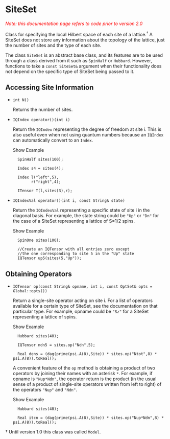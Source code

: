 # SiteSet #

<span style="color:red;font-style:italic;">Note: this documentation page refers to code prior to version 2.0</span>

Class for specifying the local Hilbert space of each site of a lattice.<sup>&#8224;</sup>
A SiteSet does not store any information about the topology of the lattice, just the number of sites
and the type of each site.

The class `SiteSet` is an abstract base class, and its features are to be used through a class derived from it
such as `SpinHalf` or `Hubbard`. However, functions to take a `const SiteSet&` argument
when their functionality does not depend on the specific type of SiteSet being passed to it.

## Accessing Site Information

* `int N()`

  Returns the number of sites.

* `IQIndex operator()(int i)`

  Return the `IQIndex` representing the degree of freedom at site i. This is also useful even when not using quantum numbers
  because an `IQIndex` can automatically convert to an `Index`.

  <div class="example_clicker">Show Example</div>

        SpinHalf sites(100);

        Index s4 = sites(4);

        Index l("left",5),
              r("right",4);

        ITensor T(l,sites(3),r);

* `IQIndexVal operator()(int i, const String& state)`

  Return the `IQIndexVal` representing a specific state of site i in the diagonal basis. For example, the state string could be
  `"Up"` or `"Dn"` for the case of a SiteSet representing a lattice of S=1/2 spins.

  <div class="example_clicker">Show Example</div>

        SpinOne sites(100);

        //Create an IQTensor with all entries zero except
        //the one corresponding to site 5 in the "Up" state
        IQTensor up5(sites(5,"Up"));

## Obtaining Operators

* `IQTensor op(const String& opname, int i, const OptSet& opts = Global::opts())`

  Return a single-site operator acting on site i. For a list of operators available for a certain type of SiteSet, see the documentation
  on that particular type. For example, opname could be `"Sz"` for a SiteSet representing a lattice of spins. 

  <div class="example_clicker">Show Example</div>

        Hubbard sites(40);

        IQTensor ndn5 = sites.op("Ndn",5);

        Real dens = (dag(prime(psi.A(8),Site)) * sites.op("Ntot",8) * psi.A(8)).toReal();

  A convenient feature of the `op` method is obtaining a product of two 
  operators by joining their names with an asterisk `*`.
  For example, if opname is `"Nup*Ndn"`, the operator return is the product (in the usual sense of a product of single-site operators
  written from left to right) of the operators `"Nup"` and `"Ndn"`.

  <div class="example_clicker">Show Example</div>

        Hubbard sites(40);

        Real itcn = (dag(prime(psi.A(8),Site)) * sites.op("Nup*Ndn",8) * psi.A(8)).toReal();


&#8224; Until version 1.0 this class was called `Model`.

